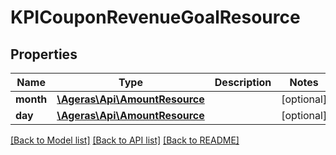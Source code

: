 # KPICouponRevenueGoalResource

## Properties
Name | Type | Description | Notes
------------ | ------------- | ------------- | -------------
**month** | [**\Ageras\Api\AmountResource**](AmountResource.md) |  | [optional] 
**day** | [**\Ageras\Api\AmountResource**](AmountResource.md) |  | [optional] 

[[Back to Model list]](../README.md#documentation-for-models) [[Back to API list]](../README.md#documentation-for-api-endpoints) [[Back to README]](../README.md)


